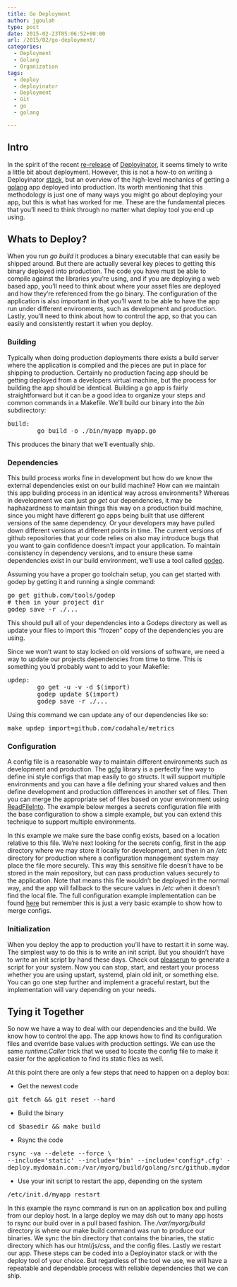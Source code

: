 ```yaml
---
title: Go Deployment
author: jgoulah
type: post
date: 2015-02-23T05:06:52+00:00
url: /2015/02/go-deployment/
categories:
  - Deployment
  - Golang
  - Organization
tags:
  - deploy
  - deployinator
  - Deployment
  - Git
  - go
  - golang

---
```

## Intro

In the spirit of the recent <a href="https://codeascraft.com/2015/02/20/re-introducing-deployinator-now-as-a-gem/" title="deployinator re-release" target="_blank">re-release</a> of <a href="https://github.com/etsy/Deployinator/tree/master" title="deployinator" target="_blank">Deployinator</a>, it seems timely to write a little bit about deployment. However, this is not a how-to on writing a Deployinator <a href="https://github.com/etsy/Deployinator/tree/master#stacks" title="deployinator stack" target="_blank">stack</a>, but an overview of the high-level mechanics of getting a <a href="https://golang.org/" title="golang" target="_blank">golang</a> app deployed into production. Its worth mentioning that this methodology is just one of many ways you might go about deploying your app, but this is what has worked for me. These are the fundamental pieces that you&#8217;ll need to think through no matter what deploy tool you end up using. 

## Whats to Deploy?

When you run _go build_ it produces a binary executable that can easily be shipped around. But there are actually several key pieces to getting this binary deployed into production. The code you have must be able to compile against the libraries you&#8217;re using, and if you are deploying a web based app, you&#8217;ll need to think about where your asset files are deployed and how they&#8217;re referenced from the go binary. The configuration of the application is also important in that you&#8217;ll want to be able to have the app run under different environments, such as development and production. Lastly, you&#8217;ll need to think about how to control the app, so that you can easily and consistently restart it when you deploy.

### Building

Typically when doing production deployments there exists a build server where the application is compiled and the pieces are put in place for shipping to production. Certainly no production facing app should be getting deployed from a developers virtual machine, but the process for building the app should be identical. Building a go app is fairly straightforward but it can be a good idea to organize your steps and common commands in a Makefile. We&#8217;ll build our binary into the _bin_ subdirectory: 

<pre>build:
        go build -o ./bin/myapp myapp.go
</pre>

This produces the binary that we&#8217;ll eventually ship.

### Dependencies

This build process works fine in development but how do we know the external dependencies exist on our build machine? How can we maintain this app building process in an identical way across environments? Whereas in development we can just _go get_ our dependencies, it may be haphazardness to maintain things this way on a production build machine, since you might have different go apps being built that use different versions of the same dependency. Or your developers may have pulled down different versions at different points in time. The current versions of github repositories that your code relies on also may introduce bugs that you want to gain confidence doesn&#8217;t impact your application. To maintain consistency in dependency versions, and to ensure these same dependencies exist in our build environment, we&#8217;ll use a tool called <a href="https://github.com/tools/godep" title="godep" target="_blank">godep</a>. 

Assuming you have a proper go toolchain setup, you can get started with godep by getting it and running a single command:

<pre>go get github.com/tools/godep
# then in your project dir
godep save -r ./...
</pre>

This should pull all of your dependencies into a Godeps directory as well as update your files to import this &#8220;frozen&#8221; copy of the dependencies you are using. 

Since we won&#8217;t want to stay locked on old versions of software, we need a way to update our projects dependencies from time to time. This is something you&#8217;d probably want to add to your Makefile:

<pre>updep:
        go get -u -v -d $(import)
        godep update $(import)
        godep save -r ./...
</pre>

Using this command we can update any of our dependencies like so:

<pre>make updep import=github.com/codahale/metrics
</pre>

### Configuration

A config file is a reasonable way to maintain different environments such as development and production. The <a href="https://godoc.org/code.google.com/p/gcfg" title="gcfg" target="_blank">gcfg</a> library is a perfectly fine way to define ini style configs that map easily to go structs. It will support multiple environments and you can have a file defining your shared values and then define development and production differences in another set of files. Then you can merge the appropriate set of files based on your environment using <a href="https://godoc.org/code.google.com/p/gcfg#ReadFileInto" title="ReadFileInto" target="_blank">ReadFileInto</a>. The example below merges a secrets configuration file with the base configuration to show a simple example, but you can extend this technique to support multiple environments. 



In this example we make sure the base config exists, based on a location relative to this file. We&#8217;re next looking for the secrets config, first in the app directory where we may store it locally for development, and then in an _/etc_ directory for production where a configuration management system may place the file more securely. This way this sensitive file doesn&#8217;t have to be stored in the main repository, but can pass production values securely to the application. Note that means this file wouldn&#8217;t be deployed in the normal way, and the app will fallback to the secure values in _/etc_ when it doesn&#8217;t find the local file. The full configuration example implementation can be found <a href="https://gist.github.com/jgoulah/9a5009a34d7ce9f872a8" target="_blank">here</a> but remember this is just a very basic example to show how to merge configs.

### Initialization

When you deploy the app to production you&#8217;ll have to restart it in some way. The simplest way to do this is to write an init script. But you shouldn&#8217;t have to write an init script by hand these days. Check out <a href="https://github.com/jordansissel/pleaserun" title="pleaserun" target="_blank">pleaserun</a> to generate a script for your system. Now you can stop, start, and restart your process whether you are using upstart, systemd, plain old init, or something else. You can go one step further and implement a graceful restart, but the implementation will vary depending on your needs.

## Tying it Together

So now we have a way to deal with our dependencies and the build. We know how to control the app. The app knows how to find its configuration files and override base values with production settings. We can use the same _runtime.Caller_ trick that we used to locate the config file to make it easier for the application to find its static files as well.

At this point there are only a few steps that need to happen on a deploy box:

  * Get the newest code
<pre>git fetch && git reset --hard</pre>

  * Build the binary
<pre>cd $basedir && make build</pre>

  * Rsync the code
<pre>rsync -va --delete --force \
--include='static' --include='bin' --include='config*.cfg' --include='*/*' --exclude='*' \
deploy.mydomain.com:/var/myorg/build/golang/src/github.mydomain.com/jgoulah/myapp/ /usr/myorg/myapp</pre>

  * Use your init script to restart the app, depending on the system
<pre>/etc/init.d/myapp restart</pre>

In this example the rsync command is run on an application box and pulling from our deploy host. In a large deploy we may dsh out to many app hosts to rsync our build over in a pull based fashion. The _/var/myorg/build_ directory is where our make build command was run to produce our binaries. We sync the bin directory that contains the binaries, the static directory which has our html/js/css, and the config files. Lastly we restart our app. These steps can be coded into a Deployinator stack or with the deploy tool of your choice. But regardless of the tool we use, we will have a repeatable and dependable process with reliable dependencies that we can ship.